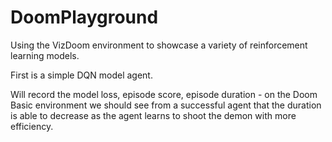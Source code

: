 # DoomPlayground
Using the VizDoom environment to showcase a variety of reinforcement learning models.

First is a simple DQN model agent. 

Will record the model loss, episode score, episode duration - on the Doom Basic environment we should see from a successful agent that the duration is able to decrease as the agent learns to shoot the demon with more efficiency.
